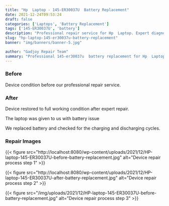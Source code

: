 ```yaml
---
title: "Hp  Laptop - 145-ER30037U  Battery Replacement"
date: 2021-12-24T09:53:24
draft: false
categories: ['Laptops', 'Battery Replacement']
tags: ['145-ER30037U', 'battery']
description: "Professional repair service for Hp  Laptop. Expert diagnosis and quality repairs in Bangalore."
slug: "hp-laptop-145-er30037u-battery-replacement"
banner: "img/banners/banner-5.jpg"

author: "Gadjoy Repair Team"
summary: "Professional 145-er30037u  battery replacement for Hp  Laptop. Expert technicians, quality parts, warranty included."
---
```


### Before

Device condition before our professional repair service.

### After

Device restored to full working condition after expert repair.

The laptop was given to us with battery issue

We replaced battery and checked for the charging and discharging cycles.

### Repair Images

{{< figure src="http://localhost:8080/wp-content/uploads/2021/12/HP-laptop-145-ER30037U-before-battery-replacement.jpg" alt="Device repair process step 1" >}}

{{< figure src="http://localhost:8080/wp-content/uploads/2021/12/HP-laptop-145-ER30037U-after-battery-replacement.jpg" alt="Device repair process step 2" >}}

{{< figure src="/img/uploads/2021/12/HP-laptop-145-ER30037U-before-battery-replacement.jpg" alt="Device repair process step 3" >}}

